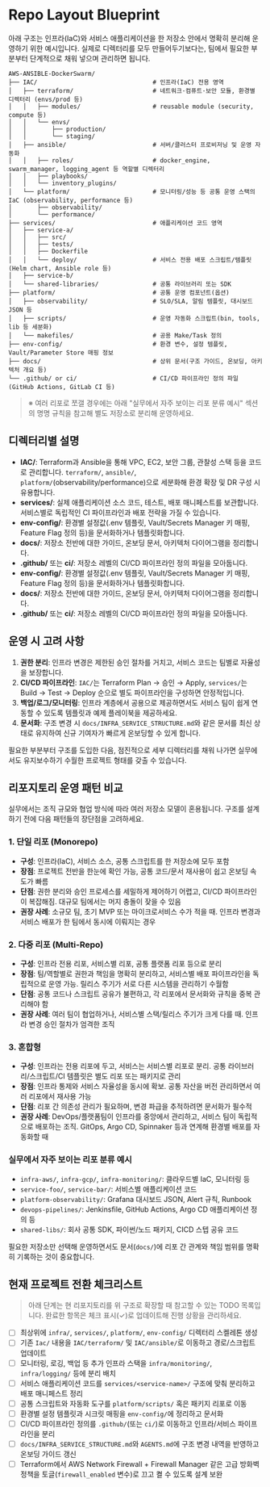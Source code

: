 # Repo Layout Blueprint

아래 구조는 인프라(IaC)와 서비스 애플리케이션을 한 저장소 안에서 명확히 분리해 운영하기 위한 예시입니다. 실제로 디렉터리를 모두 만들어두기보다는, 팀에서 필요한 부분부터 단계적으로 채워 넣으며 관리하면 됩니다.

```
AWS-ANSIBLE-DockerSwarm/
├── IAC/                                # 인프라(IaC) 전용 영역
│   ├── terraform/                      # 네트워크·컴퓨트·보안 모듈, 환경별 디렉터리 (envs/prod 등)
│   │   ├── modules/                    # reusable module (security, compute 등)
│   │   └── envs/
│   │       ├── production/
│   │       └── staging/
│   ├── ansible/                        # 서버/클러스터 프로비저닝 및 운영 자동화
│   │   ├── roles/                      # docker_engine, swarm_manager, logging_agent 등 역할별 디렉터리
│   │   ├── playbooks/
│   │   └── inventory_plugins/
│   └── platform/                       # 모니터링/성능 등 공통 운영 스택의 IaC (observability, performance 등)
│       ├── observability/
│       └── performance/
├── services/                           # 애플리케이션 코드 영역
│   ├── service-a/
│   │   ├── src/
│   │   ├── tests/
│   │   ├── Dockerfile
│   │   └── deploy/                     # 서비스 전용 배포 스크립트/템플릿(Helm chart, Ansible role 등)
│   ├── service-b/
│   └── shared-libraries/               # 공통 라이브러리 또는 SDK
├── platform/                           # 공통 운영 컴포넌트(옵션)
│   ├── observability/                  # SLO/SLA, 알림 템플릿, 대시보드 JSON 등
│   ├── scripts/                        # 운영 자동화 스크립트(bin, tools, lib 등 세분화)
│   └── makefiles/                      # 공용 Make/Task 정의
├── env-config/                         # 환경 변수, 설정 템플릿, Vault/Parameter Store 매핑 정보
├── docs/                               # 상위 문서(구조 가이드, 온보딩, 아키텍처 개요 등)
└── .github/ or ci/                     # CI/CD 파이프라인 정의 파일 (GitHub Actions, GitLab CI 등)
```

> ※ 여러 리포로 쪼갤 경우에는 아래 "실무에서 자주 보이는 리포 분류 예시" 섹션의 명명 규칙을 참고해 별도 저장소로 분리해 운영하세요.

## 디렉터리별 설명
- **IAC/**: Terraform과 Ansible을 통해 VPC, EC2, 보안 그룹, 관찰성 스택 등을 코드로 관리합니다. `terraform/`, `ansible/`, `platform/`(observability/performance)으로 세분화해 환경 확장 및 DR 구성 시 유용합니다.
- **services/**: 실제 애플리케이션 소스 코드, 테스트, 배포 매니페스트를 보관합니다. 서비스별로 독립적인 CI 파이프라인과 배포 전략을 가질 수 있습니다.
- **env-config/**: 환경별 설정값(.env 템플릿, Vault/Secrets Manager 키 매핑, Feature Flag 정의 등)을 문서화하거나 템플릿화합니다.
- **docs/**: 저장소 전반에 대한 가이드, 온보딩 문서, 아키텍처 다이어그램을 정리합니다.
- **.github/** 또는 **ci/**: 저장소 레벨의 CI/CD 파이프라인 정의 파일을 모아둡니다.
- **env-config/**: 환경별 설정값(.env 템플릿, Vault/Secrets Manager 키 매핑, Feature Flag 정의 등)을 문서화하거나 템플릿화합니다.
- **docs/**: 저장소 전반에 대한 가이드, 온보딩 문서, 아키텍처 다이어그램을 정리합니다.
- **.github/** 또는 **ci/**: 저장소 레벨의 CI/CD 파이프라인 정의 파일을 모아둡니다.

## 운영 시 고려 사항
1. **권한 분리**: 인프라 변경은 제한된 승인 절차를 거치고, 서비스 코드는 팀별로 자율성을 보장합니다.
2. **CI/CD 파이프라인**: `IAC/`는 Terraform Plan → 승인 → Apply, `services/`는 Build → Test → Deploy 순으로 별도 파이프라인을 구성하면 안정적입니다.
3. **백업/로그/모니터링**: 인프라 계층에서 공용으로 제공하면서도 서비스 팀이 쉽게 연동할 수 있도록 템플릿과 예제 플레이북을 제공하세요.
4. **문서화**: 구조 변경 시 `docs/INFRA_SERVICE_STRUCTURE.md`와 같은 문서를 최신 상태로 유지하여 신규 기여자가 빠르게 온보딩할 수 있게 합니다.

필요한 부분부터 구조를 도입한 다음, 점진적으로 세부 디렉터리를 채워 나가면 실무에서도 유지보수하기 수월한 프로젝트 형태를 갖출 수 있습니다.


## 리포지토리 운영 패턴 비교
실무에서는 조직 규모와 협업 방식에 따라 여러 저장소 모델이 혼용됩니다. 구조를 설계하기 전에 다음 패턴들의 장단점을 고려하세요.

### 1. 단일 리포 (Monorepo)
- **구성**: 인프라(IaC), 서비스 소스, 공통 스크립트를 한 저장소에 모두 포함
- **장점**: 프로젝트 전반을 한눈에 확인 가능, 공통 코드/문서 재사용이 쉽고 온보딩 속도가 빠름
- **단점**: 권한 분리와 승인 프로세스를 세밀하게 제어하기 어렵고, CI/CD 파이프라인이 복잡해짐. 대규모 팀에서는 머지 충돌이 잦을 수 있음
- **권장 사례**: 소규모 팀, 초기 MVP 또는 마이크로서비스 수가 적을 때. 인프라 변경과 서비스 배포가 한 팀에서 동시에 이뤄지는 경우

### 2. 다중 리포 (Multi-Repo)
- **구성**: 인프라 전용 리포, 서비스별 리포, 공통 플랫폼 리포 등으로 분리
- **장점**: 팀/역할별로 권한과 책임을 명확히 분리하고, 서비스별 배포 파이프라인을 독립적으로 운영 가능. 릴리스 주기가 서로 다른 시스템을 관리하기 수월함
- **단점**: 공통 코드나 스크립트 공유가 불편하고, 각 리포에서 문서화와 규칙을 중복 관리해야 함
- **권장 사례**: 여러 팀이 협업하거나, 서비스별 스택/릴리스 주기가 크게 다를 때. 인프라 변경 승인 절차가 엄격한 조직

### 3. 혼합형
- **구성**: 인프라는 전용 리포에 두고, 서비스는 서비스별 리포로 분리. 공통 라이브러리/스크립트/CI 템플릿은 별도 리포 또는 패키지로 관리
- **장점**: 인프라 통제와 서비스 자율성을 동시에 확보. 공통 자산을 버전 관리하면서 여러 리포에서 재사용 가능
- **단점**: 리포 간 의존성 관리가 필요하며, 변경 파급을 추적하려면 문서화가 필수적
- **권장 사례**: DevOps/플랫폼팀이 인프라를 중앙에서 관리하고, 서비스 팀이 독립적으로 배포하는 조직. GitOps, Argo CD, Spinnaker 등과 연계해 환경별 배포를 자동화할 때

### 실무에서 자주 보이는 리포 분류 예시
- `infra-aws/`, `infra-gcp/`, `infra-monitoring/`: 클라우드별 IaC, 모니터링 등
- `service-foo/`, `service-bar/`: 서비스별 애플리케이션 코드
- `platform-observability/`: Grafana 대시보드 JSON, Alert 규칙, Runbook
- `devops-pipelines/`: Jenkinsfile, GitHub Actions, Argo CD 애플리케이션 정의 등
- `shared-libs/`: 회사 공통 SDK, 파이썬/노드 패키지, CICD 스텝 공유 코드

필요한 저장소만 선택해 운영하면서도 문서(`docs/`)에 리포 간 관계와 책임 범위를 명확히 기록하는 것이 중요합니다.

## 현재 프로젝트 전환 체크리스트
> 아래 단계는 현 리포지토리를 위 구조로 확장할 때 참고할 수 있는 TODO 목록입니다. 완료한 항목은 체크 표시(✓)로 업데이트해 진행 상황을 관리하세요.

- [ ] 최상위에 `infra/`, `services/`, `platform/`, `env-config/` 디렉터리 스켈레톤 생성
- [ ] 기존 `Iac/` 내용을 `IAC/terraform/` 및 `IAC/ansible/`로 이동하고 경로/스크립트 업데이트
- [ ] 모니터링, 로깅, 백업 등 추가 인프라 스택을 `infra/monitoring/`, `infra/logging/` 등에 분리 배치
- [ ] 서비스 애플리케이션 코드를 `services/<service-name>/` 구조에 맞춰 분리하고 배포 매니페스트 정리
- [ ] 공통 스크립트와 자동화 도구를 `platform/scripts/` 혹은 패키지 리포로 이동
- [ ] 환경별 설정 템플릿과 시크릿 매핑을 `env-config/`에 정리하고 문서화
- [ ] CI/CD 파이프라인 정의를 `.github/`(또는 `ci/`)로 이동하고 인프라/서비스 파이프라인을 분리
- [ ] `docs/INFRA_SERVICE_STRUCTURE.md`와 `AGENTS.md`에 구조 변경 내역을 반영하고 온보딩 가이드 갱신
- [ ] Terraform에서 AWS Network Firewall + Firewall Manager 같은 고급 방화벽 정책을 토글(`firewall_enabled` 변수)로 끄고 켤 수 있도록 설계 보완
